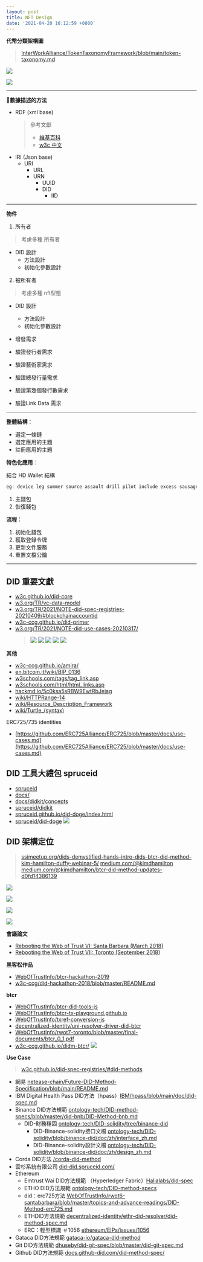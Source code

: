 ```yaml
---
layout: post
title: NFT Design
date: '2021-04-20 16:12:59 +0800'
---
```




**代幣分類架構圖**
> [InterWorkAlliance/TokenTaxonomyFramework/blob/main/token-taxonomy.md](https://github.com/InterWorkAlliance/TokenTaxonomyFramework/blob/main/token-taxonomy.md)

![](https://raw.githubusercontent.com/awesome-doge/picgo/main/20210420161424.png?token=AM6DPO2FVYDXSPANC6WFLSDAP2GZ4)

![](https://raw.githubusercontent.com/awesome-doge/picgo/main/20210420162004.png?token=AM6DPO4TW2EI4PPBXM3CLUDAP2HPE)

---

**數據描述的方法**
* RDF (xml base)
  > 參考文獻
  > * [維基百科](https://zh.wikipedia.org/wiki/%E8%B3%87%E6%BA%90%E6%8F%8F%E8%BF%B0%E6%A1%86%E6%9E%B6)
  > * [w3c 中文](http://zh.transwiki.org/cn/rdfprimer.htm)
* IRI (Json base)
  * URI
    * URL
    * URN
      * UUID
      * DID
        * IID

---

**物件**
1. 所有者
> 考慮多種 所有者
* DID 設計
  * 方法設計
  * 初始化參數設計
2. 被所有者
> 考慮多種 nft型態
* DID 設計
  * 方法設計
  * 初始化參數設計

* 增發需求
* 驗證發行者需求
* 驗證藝術家需求
* 驗證總發行量需求
* 驗證第幾個發行數需求
* 驗證Link Data 需求

---

**整體結構**：

- 選定一條鏈
- 選定應用的主題
- 註冊應用的主題

**特色化應用**：

結合 HD Wallet 結構

```jsx
eg: device leg summer source assault drill pilot include excess sausage immense year m/1 m/2
```

1. 主錢包
2. 恢復錢包

**流程**：

1. 初始化錢包
2. 獲取登錄令牌
3. 更新文件服務
4. 重置文檔公鑰

---

## DID 重要文獻
* [w3c.github.io/did-core](https://w3c.github.io/did-core/)
* [w3.org/TR/vc-data-model](https://www.w3.org/TR/vc-data-model/)
* [w3.org/TR/2021/NOTE-did-spec-registries-20210409/#blockchainaccountid](https://www.w3.org/TR/2021/NOTE-did-spec-registries-20210409/#blockchainaccountid)
* [w3c-ccg.github.io/did-primer](https://w3c-ccg.github.io/did-primer/)
* [w3.org/TR/2021/NOTE-did-use-cases-20210317/](https://www.w3.org/TR/2021/NOTE-did-use-cases-20210317/)
    > ![](https://raw.githubusercontent.com/awesome-doge/picgo/main/20210421112756.png)
    ![](https://raw.githubusercontent.com/awesome-doge/picgo/main/20210421112830.png)
    ![](https://raw.githubusercontent.com/awesome-doge/picgo/main/20210421112857.png)
    ![](https://raw.githubusercontent.com/awesome-doge/picgo/main/20210421112916.png)
    ![](https://raw.githubusercontent.com/awesome-doge/picgo/main/20210421112936.png)

**其他**
- [w3c-ccg.github.io/amira/](https://w3c-ccg.github.io/amira/)
- [en.bitcoin.it/wiki/BIP_0136](https://en.bitcoin.it/wiki/BIP_0136)
- [w3schools.com/tags/tag_link.asp](https://www.w3schools.com/tags/tag_link.asp)
- [w3schools.com/html/html_links.asp](https://www.w3schools.com/html/html_links.asp)
- [hackmd.io/5c0ksa5sRBW9EwtRbJeiag](https://hackmd.io/5c0ksa5sRBW9EwtRbJeiag)
- [wiki/HTTPRange-14](https://en.wikipedia.org/wiki/HTTPRange-14)
- [wiki/Resource_Description_Framework](https://en.wikipedia.org/wiki/Resource_Description_Framework)
- [wiki/Turtle_(syntax)](https://en.wikipedia.org/wiki/Turtle_(syntax))

ERC725/735 identities
* [https://github.com/ERC725Alliance/ERC725/blob/master/docs/use-cases.md](https://github.com/ERC725Alliance/ERC725/blob/master/docs/use-cases.md)

## DID 工具大禮包 spruceid
- [spruceid](https://github.com/spruceid/)
- [docs/](https://spruceid.dev/docs/)
- [docs/didkit/concepts](https://spruceid.dev/docs/didkit/concepts)   
- [spruceid/didkit](https://github.com/spruceid/didkit)
- [spruceid.github.io/did-doge/index.html](https://spruceid.github.io/did-doge/index.html)
- [spruceid/did-doge](https://github.com/spruceid/did-doge)
![](https://raw.githubusercontent.com/awesome-doge/picgo/main/20210421103032.png)

## DID 架構定位

> [ssimeetup.org/dids-demystified-hands-intro-dids-btcr-did-method-kim-hamilton-duffy-webinar-5/](https://ssimeetup.org/dids-demystified-hands-intro-dids-btcr-did-method-kim-hamilton-duffy-webinar-5/)
> [medium.com/@kimdhamilton](https://medium.com/@kimdhamilton)
> [medium.com/@kimdhamilton/btcr-did-method-updates-d0fd14386139](https://medium.com/@kimdhamilton/btcr-did-method-updates-d0fd14386139)
> 
![](https://raw.githubusercontent.com/awesome-doge/picgo/main/20210421103132.png)

![](https://raw.githubusercontent.com/awesome-doge/picgo/main/20210421103729.png)

![](https://raw.githubusercontent.com/awesome-doge/picgo/main/20210421104318.png)

![](https://raw.githubusercontent.com/awesome-doge/picgo/main/20210421104440.png)


**會議論文**
* [Rebooting the Web of Trust VI: Santa Barbara (March 2018)](https://github.com/WebOfTrustInfo/rwot6-santabarbara)
* [Rebooting the Web of Trust VII: Toronto (September 2018)
](https://github.com/WebOfTrustInfo/rwot7-toronto)

**黑客松作品**
* [WebOfTrustInfo/btcr-hackathon-2019](https://github.com/WebOfTrustInfo/btcr-hackathon-2019)
* [w3c-ccg/did-hackathon-2018/blob/master/README.md](https://github.com/w3c-ccg/did-hackathon-2018/blob/master/README.md)


**btcr**
* [WebOfTrustInfo/btcr-did-tools-js](https://github.com/WebOfTrustInfo/btcr-did-tools-js)
* [WebOfTrustInfo/btcr-tx-playground.github.io](https://github.com/WebOfTrustInfo/btcr-tx-playground.github.io)
* [WebOfTrustInfo/txref-conversion-js](https://github.com/WebOfTrustInfo/txref-conversion-js)
* [decentralized-identity/uni-resolver-driver-did-btcr](https://github.com/decentralized-identity/uni-resolver-driver-did-btcr)
* [WebOfTrustInfo/rwot7-toronto/blob/master/final-documents/btcr_0_1.pdf](https://github.com/WebOfTrustInfo/rwot7-toronto/blob/master/final-documents/btcr_0_1.pdf)
* [w3c-ccg.github.io/didm-btcr/](https://w3c-ccg.github.io/didm-btcr/)
![](https://raw.githubusercontent.com/awesome-doge/picgo/main/20210421110641.png)

**Use Case**
> [w3c.github.io/did-spec-registries/#did-methods](https://w3c.github.io/did-spec-registries/#did-methods)
- 網易 [netease-chain/Future-DID-Method-Specification/blob/main/README.md](https://github.com/netease-chain/Future-DID-Method-Specification/blob/main/README.md)
- IBM Digital Health Pass DID方法（hpass）[IBM/hpass/blob/main/doc/did-spec.md](https://github.com/IBM/hpass/blob/main/doc/did-spec.md)
- Binance DID方法規範 [ontology-tech/DID-method-specs/blob/master/did-bnb/DID-Method-bnb.md](https://github.com/ontology-tech/DID-method-specs/blob/master/did-bnb/DID-Method-bnb.md)
    - DID-財務穩固 [ontology-tech/DID-solidity/tree/binance-did](https://github.com/ontology-tech/DID-solidity/tree/binance-did)
        - DID-Binance-solidity接口文檔 [ontology-tech/DID-solidity/blob/binance-did/doc/zh/interface_zh.md](https://github.com/ontology-tech/DID-solidity/blob/binance-did/doc/zh/interface_zh.md)
        - DID-Binance-solidity設計文檔 [ontology-tech/DID-solidity/blob/binance-did/doc/zh/design_zh.md](https://github.com/ontology-tech/DID-solidity/blob/binance-did/doc/zh/design_zh.md)
- Corda DID方法 [/corda-did-method](https://htmlpreview.github.io/?https://github.com/persistentsystems/corda-did-method/blob/master/corda_did_method.html)
- 雲杉系統有限公司 [did-did.spruceid.com/](https://did-did.spruceid.com/)
- Ethereum
    - Emtrust Wai DID方法規範 （Hyperledger Fabric）[Halialabs/did-spec](https://github.com/Halialabs/did-spec/blob/gh-pages/readme.md)
    - ETHO DID方法規範 [ontology-tech/DID-method-specs](https://github.com/ontology-tech/DID-method-specs/blob/master/did-etho/DID-Method-etho.md)
    - did：erc725方法  [WebOfTrustInfo/rwot6-santabarbara/blob/master/topics-and-advance-readings/DID-Method-erc725.md](https://github.com/WebOfTrustInfo/rwot6-santabarbara/blob/master/topics-and-advance-readings/DID-Method-erc725.md)
    - ETHDID方法規範 [decentralized-identity/ethr-did-resolver/did-method-spec.md](https://github.com/decentralized-identity/ethr-did-resolver/blob/master/doc/did-method-spec.md)
    - ERC：輕型標識 ＃1056 [ethereum/EIPs/issues/1056](https://github.com/ethereum/EIPs/issues/1056)
- Gataca DID方法規範 [gataca-io/gataca-did-method](https://github.com/gataca-io/gataca-did-method)
- Git DID方法規範 [dhuseby/did-git-spec/blob/master/did-git-spec.md](https://github.com/dhuseby/did-git-spec/blob/master/did-git-spec.md)
- Github DID方法規範  [docs.github-did.com/did-method-spec/](https://docs.github-did.com/did-method-spec/)

